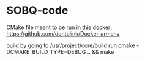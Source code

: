 # SOBQ-code

CMake file meant to be run in this docker:
https://github.com/dontblink/Docker-armenv

build by going to /usr/project/core/build 
run cmake -DCMAKE_BUILD_TYPE=DEBUG .. && make
